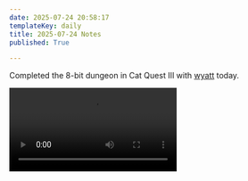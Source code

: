 ```yaml
---
date: 2025-07-24 20:58:17
templateKey: daily
title: 2025-07-24 Notes
published: True

---
```


Completed the 8-bit dungeon in Cat Quest III with [wyatt](https://wyattbubbylee.com) today.

![8-bit-dungeon.mp4](https://dropper.wayl.one/api/file/7fa41850-8303-4f7c-9a09-0ed05ef13139.mp4)
